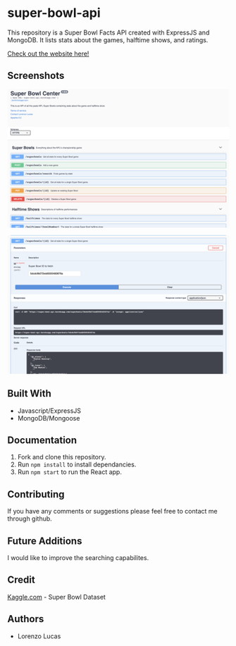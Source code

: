 # super-bowl-api

This repository is a Super Bowl Facts API created with ExpressJS and MongoDB. It lists stats about the games, halftime shows, and ratings.

[Check out the website here!](https://zealous-villani-add409.netlify.com)


## Screenshots

![superBowlAPI](./images/super_bowl_0.png)

![superBowlAPI](./images/super_bowl_1.png)


## Built With

* Javascript/ExpressJS
* MongoDB/Mongoose


## Documentation

1. Fork and clone this repository.
2. Run `npm install` to install dependancies.
3. Run `npm start` to run the React app.


## Contributing

If you have any comments or suggestions please feel free to contact me through github.  

## Future Additions

I would like to improve the searching capabilites.

## Credit

[Kaggle.com](https://www.kaggle.com/achyutbabu/tv-halftime-shows-and-the-big-game#super_bowls.csv) - Super Bowl Dataset

## Authors

* Lorenzo Lucas
